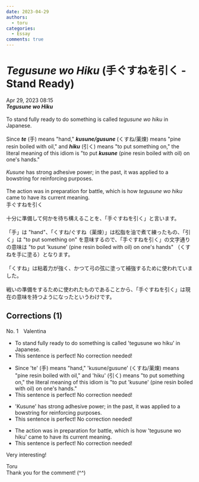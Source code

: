 ```yaml
---
date: 2023-04-29
authors:
  - toru
categories:
  - Essay
comments: true
---
```


# <strong><em>Tegusune wo Hiku</strong></em> (手ぐすねを引く - Stand Ready)
<div class="date">Apr 29, 2023 08:15</div>
<div id="post"><div id="body_show_ori">
<strong><em>Tegusune wo Hiku</strong></em><br/><br/>To stand fully ready to do something is called <em>tegusune wo hiku</em> in Japanese.<br/><br/>Since <strong><em>te</em></strong> (手) means "hand," <strong><em>kusune/gusune</em></strong> (くすね/薬煉) means "pine resin boiled with oil," and <strong><em>hiku</em></strong> (引く) means "to put something on," the literal meaning of this idiom is "to put <strong><em>kusune</em></strong> (pine resin boiled with oil) on one's hands."<br/><br/><em>Kusune</em> has strong adhesive power; in the past, it was applied to a bowstring for reinforcing purposes.<br/><br/>The action was in preparation for battle, which is how <em>tegusune wo hiku</em> came to have its current meaning.
</div></div>

<!-- more -->

<div id="post_ja"><div id="body_show_mo">
手ぐすねを引く<br/><br/>十分に準備して何かを待ち構えることを、「手ぐすねを引く」と言います。<br/><br/>「手」は "hand"、「くすね/ぐすね（薬煉）」は松脂を油で煮て練ったもの、「引く」は "to put something on" を意味するので、「手ぐすねを引く」の文字通りの意味は "to put 'kusune' (pine resin boiled with oil) on one's hands" （くすねを手に塗る）となります。<br/><br/>「くすね」は粘着力が強く、かつて弓の弦に塗って補強するために使われていました。<br/><br/>戦いの準備をするために使われたものであることから、「手ぐすねを引く」は現在の意味を持つようになったというわけです。
</div></div>

## Corrections (1)
<div id="block"><div class="first_name"> No. 1　<span class="just_name">Valentina</span></div><div id="block2">
<ul class="correction_field">
<li class="incorrect">To stand fully ready to do something is called 'tegusune wo hiku' in Japanese.</li>
<li class="corrected perfect">This sentence is perfect! No correction needed!</li>
</ul>
<ul class="correction_field">
<li class="incorrect">Since 'te' (手) means "hand," 'kusune/gusune' (くすね/薬煉) means "pine resin boiled with oil," and 'hiku' (引く) means "to put something on," the literal meaning of this idiom is "to put 'kusune' (pine resin boiled with oil) on one's hands."</li>
<li class="corrected perfect">This sentence is perfect! No correction needed!</li>
</ul>
<ul class="correction_field">
<li class="incorrect">'Kusune' has strong adhesive power; in the past, it was applied to a bowstring for reinforcing purposes.</li>
<li class="corrected perfect">This sentence is perfect! No correction needed!</li>
</ul>
<ul class="correction_field">
<li class="incorrect">The action was in preparation for battle, which is how 'tegusune wo hiku' came to have its current meaning.</li>
<li class="corrected perfect">This sentence is perfect! No correction needed!</li>
</ul>
<p class="comment_small">
 Very interesting!
</p>

</div><div class="name"><span class="just_name">Toru</span><br>
Thank you for the comment! (^^)
</div>
</div>
